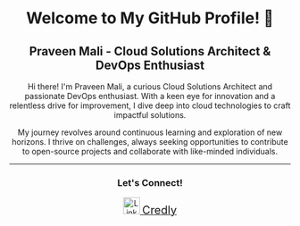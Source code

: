 <h1 align="center">Welcome to My GitHub Profile! 👋</h1>
<h2 align="center">Praveen Mali - Cloud Solutions Architect & DevOps Enthusiast</h2>

<p align="center">Hi there! I'm Praveen Mali, a curious Cloud Solutions Architect and passionate DevOps enthusiast. With a keen eye for innovation and a relentless drive for improvement, I dive deep into cloud technologies to craft impactful solutions.</p>

<p align="center">My journey revolves around continuous learning and exploration of new horizons. I thrive on challenges, always seeking opportunities to contribute to open-source projects and collaborate with like-minded individuals.</p>

<hr>

<h3 align="center">Let's Connect!</h3>
<p align="center">
  <a href="https://linkedin.com/in/prvnmali" target="_blank">
    <img src="https://raw.githubusercontent.com/rahuldkjain/github-profile-readme-generator/master/src/images/icons/Social/linked-in-alt.svg" alt="LinkedIn" height="30" width="30" />
  </a>
  <a href="https://www.credly.com/users/praveen-mali/badges" target="_blank">
    <span style="font-size: 20px;">Credly</span>
  </a>
</p>
